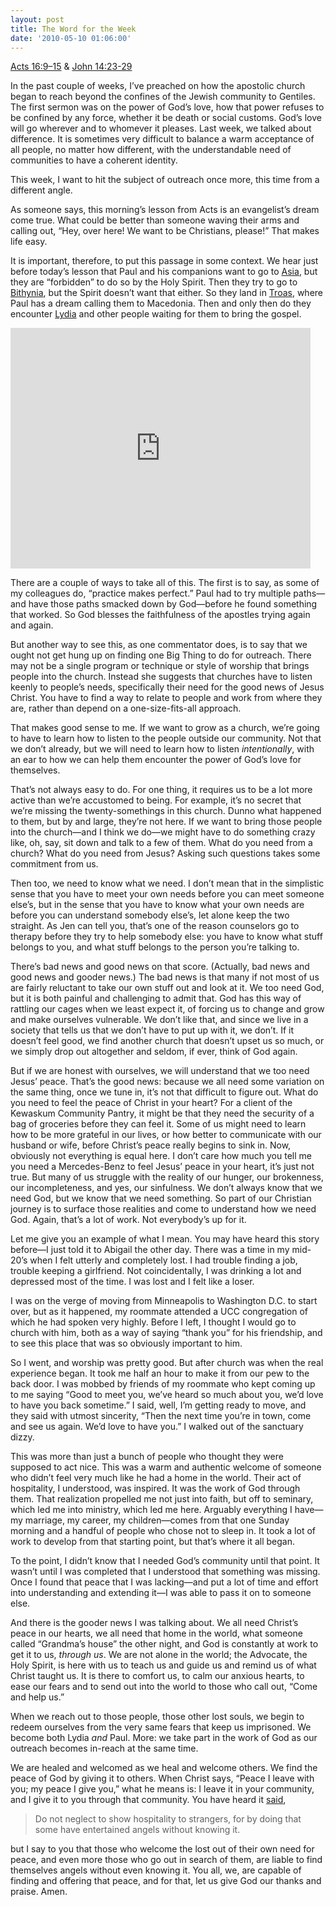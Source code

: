 ```yaml
---
layout: post
title: The Word for the Week
date: '2010-05-10 01:06:00'
---
```



[Acts 16:9–15](http://bible.oremus.org/?ql=140452872) & [John 14:23-29](http://bible.oremus.org/?ql=140452911)

In the past couple of weeks, I’ve preached on how the apostolic church began to reach beyond the confines of the Jewish community to Gentiles. The first sermon was on the power of God’s love, how that power refuses to be confined by any force, whether it be death or social customs. God’s love will go wherever and to whomever it pleases. Last week, we talked about difference. It is sometimes very difficult to balance a warm acceptance of all people, no matter how different, with the understandable need of communities to have a coherent identity.

This week, I want to hit the subject of outreach once more, this time from a different angle.

As someone says, this morning’s lesson from Acts is an evangelist’s dream come true. What could be better than someone waving their arms and calling out, “Hey, over here! We want to be Christians, please!” That makes life easy.

It is important, therefore, to put this passage in some context. We hear just before today’s lesson that Paul and his companions want to go to [Asia](http://www.unrv.com/provinces/asia-minor.php), but they are “forbidden” to do so by the Holy Spirit. Then they try to go to [Bithynia](http://www.unrv.com/provinces/bithynia.php), but the Spirit doesn’t want that either. So they land in [Troas](http://www.luthersem.edu/ckoester/paul/journey2/Troas.htm), where Paul has a dream calling them to Macedonia. Then and only then do they encounter [Lydia](http://n.wikipedia.org/wiki/Lydia) and other people waiting for them to bring the gospel.

<object height="385" width="480"><param name="movie" value="http://www.youtube.com/v/n4zRe_wvJw8&hl=en_US&fs=1&"></param><param name="allowFullScreen" value="true"></param><param name="allowscriptaccess" value="always"></param><embed allowfullscreen="true" allowscriptaccess="always" height="385" src="http://www.youtube.com/v/n4zRe_wvJw8&hl=en_US&fs=1&" type="application/x-shockwave-flash" width="480"></embed></object>

[]()

There are a couple of ways to take all of this. The first is to say, as some of my colleagues do, “practice makes perfect.” Paul had to try multiple paths—and have those paths smacked down by God—before he found something that worked. So God blesses the faithfulness of the apostles trying again and again.

But another way to see this, as one commentator does, is to say that we ought not get hung up on finding one Big Thing to do for outreach. There may not be a single program or technique or style of worship that brings people into the church. Instead she suggests that churches have to listen keenly to people’s needs, specifically their need for the good news of Jesus Christ. You have to find a way to relate to people and work from where they are, rather than depend on a one-size-fits-all approach.

That makes good sense to me. If we want to grow as a church, we’re going to have to learn how to listen to the people outside our community. Not that we don’t already, but we will need to learn how to listen *intentionally*, with an ear to how we can help them encounter the power of God’s love for themselves.

That’s not always easy to do. For one thing, it requires us to be a lot more active than we’re accustomed to being. For example, it’s no secret that we’re missing the twenty-somethings in this church. Dunno what happened to them, but by and large, they’re not here. If we want to bring those people into the church—and I think we do—we might have to do something crazy like, oh, say, sit down and talk to a few of them. What do you need from a church? What do you need from Jesus? Asking such questions takes some commitment from us.

Then too, we need to know what we need. I don’t mean that in the simplistic sense that you have to meet your own needs before you can meet someone else’s, but in the sense that you have to know what your own needs are before you can understand somebody else’s, let alone keep the two straight. As Jen can tell you, that’s one of the reason counselors go to therapy before they try to help somebody else: you have to know what stuff belongs to you, and what stuff belongs to the person you’re talking to.

There’s bad news and good news on that score. (Actually, bad news and good news and gooder news.) The bad news is that many if not most of us are fairly reluctant to take our own stuff out and look at it. We too need God, but it is both painful and challenging to admit that. God has this way of rattling our cages when we least expect it, of forcing us to change and grow and make ourselves vulnerable. We don’t like that, and since we live in a society that tells us that we don’t have to put up with it, we don’t. If it doesn’t feel good, we find another church that doesn’t upset us so much, or we simply drop out altogether and seldom, if ever, think of God again.

But if we are honest with ourselves, we will understand that we too need Jesus’ peace. That’s the good news: because we all need some variation on the same thing, once we tune in, it’s not that difficult to figure out. What do you need to feel the peace of Christ in your heart? For a client of the Kewaskum Community Pantry, it might be that they need the security of a bag of groceries before they can feel it. Some of us might need to learn how to be more grateful in our lives, or how better to communicate with our husband or wife, before Christ’s peace really begins to sink in. Now, obviously not everything is equal here. I don’t care how much you tell me you need a Mercedes-Benz to feel Jesus’ peace in your heart, it’s just not true. But many of us struggle with the reality of our hunger, our brokenness, our incompleteness, and yes, our sinfulness. We don’t always know that we need God, but we know that we need something. So part of our Christian journey is to surface those realities and come to understand how we need God. Again, that’s a lot of work. Not everybody’s up for it.

Let me give you an example of what I mean. You may have heard this story before—I just told it to Abigail the other day. There was a time in my mid-20’s when I felt utterly and completely lost. I had trouble finding a job, trouble keeping a girlfriend. Not coincidentally, I was drinking a lot and depressed most of the time. I was lost and I felt like a loser.

I was on the verge of moving from Minneapolis to Washington D.C. to start over, but as it happened, my roommate attended a UCC congregation of which he had spoken very highly. Before I left, I thought I would go to church with him, both as a way of saying “thank you” for his friendship, and to see this place that was so obviously important to him.

So I went, and worship was pretty good. But after church was when the real experience began. It took me half an hour to make it from our pew to the back door. I was mobbed by friends of my roommate who kept coming up to me saying “Good to meet you, we’ve heard so much about you, we’d love to have you back sometime.” I said, well, I’m getting ready to move, and they said with utmost sincerity, “Then the next time you’re in town, come and see us again. We’d love to have you.” I walked out of the sanctuary dizzy.

This was more than just a bunch of people who thought they were supposed to act nice. This was a warm and authentic welcome of someone who didn’t feel very much like he had a home in the world. Their act of hospitality, I understood, was inspired. It was the work of God through them. That realization propelled me not just into faith, but off to seminary, which led me into ministry, which led me here. Arguably everything I have—my marriage, my career, my children—comes from that one Sunday morning and a handful of people who chose not to sleep in. It took a lot of work to develop from that starting point, but that’s where it all began.

To the point, I didn’t know that I needed God’s community until that point. It wasn’t until I was completed that I understood that something was missing. Once I found that peace that I was lacking—and put a lot of time and effort into understanding and extending it—I was able to pass it on to someone else.

And there is the gooder news I was talking about. We all need Christ’s peace in our hearts, we all need that home in the world, what someone called “Grandma’s house” the other night, and God is constantly at work to get it to us, *through us*. We are not alone in the world; the Advocate, the Holy Spirit, is here with us to teach us and guide us and remind us of what Christ taught us. It is there to comfort us, to calm our anxious hearts, to ease our fears and to send out into the world to those who call out, “Come and help us.”

When we reach out to those people, those other lost souls, we begin to redeem ourselves from the very same fears that keep us imprisoned. We become both Lydia *and* Paul. More: we take part in the work of God as our outreach becomes in-reach at the same time.

We are healed and welcomed as we heal and welcome others. We find the peace of God by giving it to others. When Christ says, “Peace I leave with you; my peace I give you,” what he means is: I leave it in your community, and I give it to you through that community. You have heard it [said](http://bible.oremus.org/?ql=140453515),

> Do not neglect to show hospitality to strangers, for by doing that some have entertained angels without knowing it.

but I say to you that those who welcome the lost out of their own need for peace, and even more those who go out in search of them, are liable to find themselves angels without even knowing it. You all, we, are capable of finding and offering that peace, and for that, let us give God our thanks and praise. Amen.


